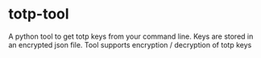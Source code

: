 # totp-tool
A python tool to get totp keys from your command line.  Keys are stored in an encrypted json file.  Tool supports encryption / decryption of totp keys
